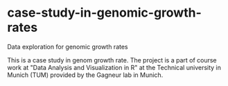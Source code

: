 # case-study-in-genomic-growth-rates
Data exploration for genomic growth rates

This is a case study in genom growth rate. The project is a part of course work at "Data Analysis and Visualization in R" at the Technical university in Munich (TUM) provided by the Gagneur lab in Munich. 

